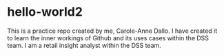 # hello-world2
This is a practice repo created by me, Carole-Anne Dallo. I have created it to learn the inner workings of Github and its uses cases within the DSS team.
I am a retail insight analyst within the DSS team.
